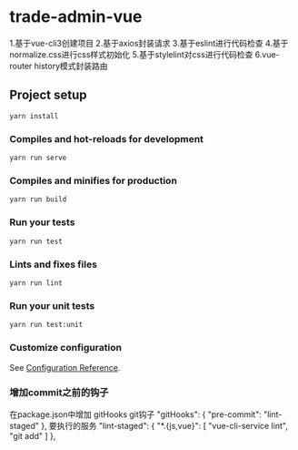 # trade-admin-vue
1.基于vue-cli3创建项目
2.基于axios封装请求 3.基于eslint进行代码检查
4.基于normalize.css进行css样式初始化
5.基于stylelint对css进行代码检查
6.vue-router history模式封装路由
## Project setup
```
yarn install
```

### Compiles and hot-reloads for development
```
yarn run serve
```

### Compiles and minifies for production
```
yarn run build
```

### Run your tests
```
yarn run test
```

### Lints and fixes files
```
yarn run lint
```

### Run your unit tests
```
yarn run test:unit
```

### Customize configuration
See [Configuration Reference](https://cli.vuejs.org/config/).


### 增加commit之前的钩子
在package.json中增加
gitHooks git钩子
"gitHooks": {
  "pre-commit": "lint-staged"
},
要执行的服务
"lint-staged": {
  "*.{js,vue}": [
    "vue-cli-service lint",
    "git add"
  ]
},

